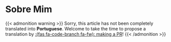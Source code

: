 # Sobre Mim




{{< admonition warning >}}
Sorry, this article has not been completely translated into **Portuguese**.
Welcome to take the time to propose a translation by [:(fas fa-code-branch fa-fw): making a PR](https://github.com/tiagoandresvaz/tiagoandresvaz.github.io/pulls)!
{{< /admonition >}}



